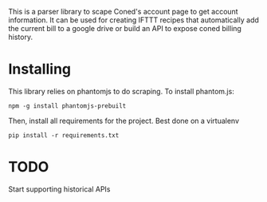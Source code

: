 This is a parser library to scape Coned's account page to get account information. It can be used for creating IFTTT recipes that automatically add the current bill to a google drive or build an API to expose coned billing history.

# Installing

This library relies on phantomjs to do scraping. To install phantom.js:

```
npm -g install phantomjs-prebuilt
```

Then, install all requirements for the project. Best done on a virtualenv

```
pip install -r requirements.txt
```

# TODO

Start supporting historical APIs
